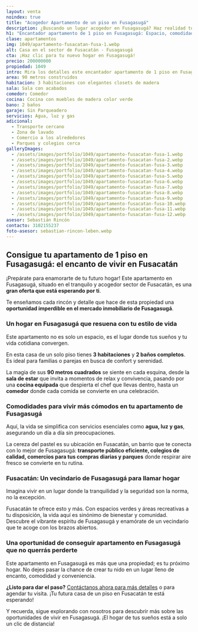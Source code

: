 ```yaml
---
layout: venta
noindex: true
title: "Acogedor Apartamento de un piso en Fusagasugá"
description: ¿Buscando un lugar acogedor en Fusagasugá? Haz realidad tu sueño de vivir en este encantador lugar en el sector Fusacatán. ¡Contáctanos hoy mismo!
h1: "Encantador apartamento de 1 piso en Fusagasugá: Espacio, comodidad y cercanía"
clase: apartamentos
img: 1049/apartamento-fusacatan-fusa-1.webp
alt: Casa en el sector de Fusacatán - Fusagasugá
cta: ¡Haz clic para tu nuevo hogar en Fusagasugá!
precio: 200000000
propiedad: 1049
intro: Mira los detalles este encantador apartamento de 1 piso en Fusagasugá y encuentra tu nuevo hogar en Fusacatán.
area: 90 metros construidos
habitacion: 3 habitaciones con elegantes closets de madera 
sala: Sala con acabados 
comedor: Comedor 
cocina: Cocina con muebles de madera color verde 
bano: 2 baños 
garaje: Sin Parqueadero
servicios: Agua, luz y gas 
adicional:
  - Transporte cercano
  - Zona de lavado
  - Comercio a los alrededores
  - Parques y colegios cerca
galleryImages:
  - /assets/images/portfolio/1049/apartamento-fusacatan-fusa-1.webp
  - /assets/images/portfolio/1049/apartamento-fusacatan-fusa-2.webp
  - /assets/images/portfolio/1049/apartamento-fusacatan-fusa-3.webp
  - /assets/images/portfolio/1049/apartamento-fusacatan-fusa-4.webp
  - /assets/images/portfolio/1049/apartamento-fusacatan-fusa-5.webp
  - /assets/images/portfolio/1049/apartamento-fusacatan-fusa-6.webp
  - /assets/images/portfolio/1049/apartamento-fusacatan-fusa-7.webp
  - /assets/images/portfolio/1049/apartamento-fusacatan-fusa-8.webp
  - /assets/images/portfolio/1049/apartamento-fusacatan-fusa-9.webp
  - /assets/images/portfolio/1049/apartamento-fusacatan-fusa-10.webp
  - /assets/images/portfolio/1049/apartamento-fusacatan-fusa-11.webp
  - /assets/images/portfolio/1049/apartamento-fusacatan-fusa-12.webp
asesor: Sebastián Rincón
contacto: 3102155237
foto-asesor: sebastian-rincon-leben.webp
---
```

## Consigue tu apartamento de 1 piso en Fusagasugá: el encanto de vivir en Fusacatán

¡Prepárate para enamorarte de tu futuro hogar! Este apartamento en Fusagasugá, situado en el tranquilo y acogedor sector de Fusacatán, es una **gran oferta que está esperando por ti**.

Te enseñamos cada rincón y detalle que hace de esta propiedad una **oportunidad imperdible en el mercado inmobiliario de Fusagasugá**.

### Un hogar en Fusagasugá que resuena con tu estilo de vida

Este apartamento no es solo un espacio, es el lugar donde tus sueños y tu vida cotidiana convergen.

En esta casa de un solo piso tienes **3 habitaciones** y **2 baños completos**. Es ideal para familias o parejas en busca de confort y serenidad.

La magia de sus **90 metros cuadrados** se siente en cada esquina, desde la **sala de estar** que invita a momentos de relax y convivencia, pasando por una **cocina equipada** que despierta el chef que llevas dentro, hasta un **comedor** donde cada comida se convierte en una celebración.

### Comodidades para vivir más cómodos en tu apartamento de Fusagasugá

Aquí, la vida se simplifica con servicios esenciales como **agua, luz y gas**, asegurando un día a día sin preocupaciones.

La cereza del pastel es su ubicación en Fusacatán, un barrio que te conecta con lo mejor de Fusagasugá: **transporte público eficiente, colegios de calidad, comercios para tus compras diarias y parques** donde respirar aire fresco se convierte en tu rutina.

### Fusacatán: Un vecindario de Fusagasugá para llamar hogar

Imagina vivir en un lugar donde la tranquilidad y la seguridad son la norma, no la excepción.

Fusacatán te ofrece esto y más. Con espacios verdes y áreas recreativas a tu disposición, la vida aquí es sinónimo de bienestar y comunidad. Descubre el vibrante espíritu de Fusagasugá y enamórate de un vecindario que te acoge con los brazos abiertos.

### Una oportunidad de conseguir apartamento en Fusagasugá que no querrás perderte

Este apartamento en Fusagasugá es más que una propiedad; es tu próximo hogar. No dejes pasar la chance de crear tu nido en un lugar lleno de encanto, comodidad y conveniencia.

**¿Listo para dar el paso?** [Contáctanos ahora para más detalles](#asesor) o para agendar tu visita. ¡Tu futura casa de un piso en Fusacatán te está esperando!

Y recuerda, sigue explorando con nosotros para descubrir más sobre las oportunidades de vivir en Fusagasugá. ¡El hogar de tus sueños está a solo un clic de distancia!
